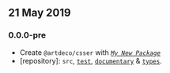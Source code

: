 ## 21 May 2019

### 0.0.0-pre

- Create `@artdeco/csser` with _[`My New Package`](https://mnpjs.org)_
- [repository]: `src`, [`test`](https://contexttesting.com), [`documentary`](https://readme.page) & [`types`](https://typedef.page).